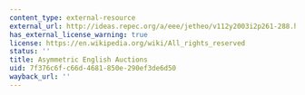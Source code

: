 ```yaml
---
content_type: external-resource
external_url: http://ideas.repec.org/a/eee/jetheo/v112y2003i2p261-288.html
has_external_license_warning: true
license: https://en.wikipedia.org/wiki/All_rights_reserved
status: ''
title: Asymmetric English Auctions
uid: 7f376c6f-c66d-4681-850e-290ef3de6d50
wayback_url: ''
---
```

